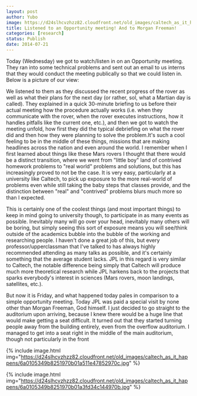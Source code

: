 ```yaml
---
layout: post
author: Yubo
image: https://d24slhcvzhzz82.cloudfront.net/old_images/caltech_as_it_happens/6a0105349b8251970b01a73dee8905970d.jpg
title: Listened to an Opportunity meeting! And to Morgan Freeman! 
categories: [research]
status: Publish
date: 2014-07-21
---
```



Today (Wednesday) we got to watch/listen in on an Opportunity meeting. They ran into some technical problems and sent out an email to us interns that they would conduct the meeting publically so that we could listen in. Below is a picture of our view:

We listened to them as they discussed the recent progress of the rover as well as what their plans for the next day (or rather, sol, what a Martian day is called). They explained in a quick 30-minute briefing to us before their actual meeting how the procedure actually works (i.e. when they communicate with the rover, when the rover executes instructions, how it handles pitfalls like the current one, etc.), and then we got to watch the meeting unfold, how first they did the typical debriefing on what the rover did and then how they were planning to solve the problem.It's such a cool feeling to be in the middle of these things, missions that are making headlines across the nation and even around the world. I remember when I first learned about things like these Mars rovers I thought that there would be a distinct transition, where we went from "little boy" land of contrived homework problems to "real world" problems and solutions, but this has increasingly proved to not be the case. It is very easy, particularly at a university like Caltech, to pick up exposure to the more real-world of problems even while still taking the baby steps that classes provide, and the distinction between "real" and "contrived" problems blurs much more so than I expected.

This is certainly one of the coolest things (and most important things) to keep in mind going to university though, to participate in as many events as possible. Inevitably many will go over your head, inevitably many others will be boring, but simply seeing this sort of exposure means you will see/think outside of the academics bubble into the bubble of the working and researching people. I haven't done a great job of this, but every professor/upperclassman that I've talked to has always highly recommended attending as many talks as possible, and it's certainly something that the average student lacks. JPL in this regard is very similar to Caltech, the notable difference being simply that Caltech will produce much more theoretical research while JPL harkens back to the projects that sparks everybody's interest in sciences (Mars rovers, moon landings, satellites, etc.).

But now it is Friday, and what happened today pales in comparison to a simple opportunity meeting. Today JPL was paid a special visit by none other than Morgan Freeman, God himself. I just decided to go straight to the auditorium upon arriving, because I knew there would be a huge line that would make getting a seat difficult. It turned out that they started turning people away from the building entirely, even from the overflow auditorium. I managed to get into a seat right in the middle of the main auditorium, though not particularly in the front

{% include image.html img="https://d24slhcvzhzz82.cloudfront.net/old_images/caltech_as_it_happens/6a0105349b8251970b01a511e47852970c.jpg" %}


{% include image.html img="https://d24slhcvzhzz82.cloudfront.net/old_images/caltech_as_it_happens/6a0105349b8251970b01a3fd34c144970b.jpg" %}
